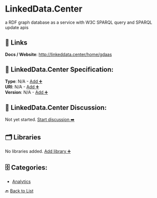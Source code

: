 # LinkedData.Center

a RDF graph database as a service with W3C SPARQL query and SPARQL update apis

##  🔗 Links
**Docs / Website**: http://linkeddata.center/home/gdaas

## 🧬 LinkedData.Center Specification:
**Type**: N/A - [Add ➕](https://github.com/apis-list/apis-list/edit/main/apis.yaml#L11317)  
**URI**: N/A - [Add ➕](https://github.com/apis-list/apis-list/edit/main/apis.yaml#L11317)  
**Version**: N/A - [Add ➕](https://github.com/apis-list/apis-list/edit/main/apis.yaml#L11317)

## 💬 LinkedData.Center Discussion:
Not yet started. [Start discussion ➡️](https://github.com/apis-list/apis-list/discussions/new)

## 🗂️ Libraries

No libraries added. [Add library ➕](https://github.com/apis-list/apis-list/edit/main/apis.yaml#L11317)    


## 🗄️ Categories:
- [Analytics](https://github.com/apis-list/apis-list#analytics-)

🔙  [Back to List](https://github.com/apis-list/apis-list)
